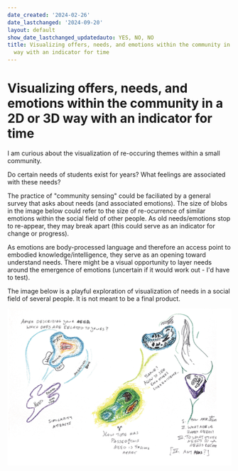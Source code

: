 ```yaml
---
date_created: '2024-02-26'
date_lastchanged: '2024-09-20'
layout: default
show_date_lastchanged_updatedauto: YES, NO, NO
title: Visualizing offers, needs, and emotions within the community in a 2D or 3D
  way with an indicator for time
---
```


# Visualizing offers, needs, and emotions within the community in a 2D or 3D way with an indicator for time 
I am curious about the visualization of re-occuring themes within a small community. 

Do certain needs of students exist for years? What feelings are associated with these needs? 

The practice of "community sensing" could be faciliated by a general survey that asks about needs (and associated emotions). The size of blobs in the image below could refer to the size of re-ocurrence of similar emotions within the social field of other people. As old needs/emotions stop to re-appear, they may break apart (this could serve as an indicator for change or progress).

As emotions are body-processed language and therefore an access point to embodied knowledge/intelligence, they serve as an opening toward understand needs. There might be a visual opportunity to layer needs around the emergence of emotions (uncertain if it would work out - I'd have to test).

The image below is a playful exploration of visualization of needs in a social field of several people. It is not meant to be a final product. 

![](media/cleanshot_2024-02-25-at-16-36-52@2x.png)